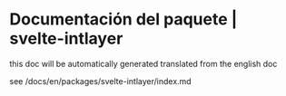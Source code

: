 # Documentación del paquete | svelte-intlayer

this doc will be automatically generated translated from the english doc

see /docs/en/packages/svelte-intlayer/index.md
